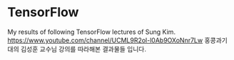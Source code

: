 # TensorFlow
My results of following TensorFlow lectures of Sung Kim.  https://www.youtube.com/channel/UCML9R2ol-l0Ab9OXoNnr7Lw
홍콩과기대의 김성훈 교수님 강의를 따라해본 결과물들 입니다.
